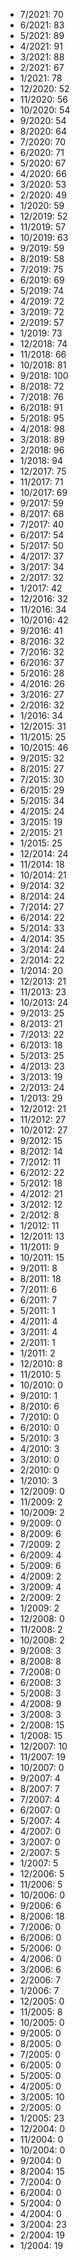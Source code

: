 *  7/2021: 70
*  6/2021: 83
*  5/2021: 89
*  4/2021: 91
*  3/2021: 88
*  2/2021: 67
*  1/2021: 78
*  12/2020: 52
*  11/2020: 56
*  10/2020: 54
*  9/2020: 54
*  8/2020: 64
*  7/2020: 70
*  6/2020: 71
*  5/2020: 67
*  4/2020: 66
*  3/2020: 53
*  2/2020: 49
*  1/2020: 59
*  12/2019: 52
*  11/2019: 57
*  10/2019: 63
*  9/2019: 59
*  8/2019: 58
*  7/2019: 75
*  6/2019: 69
*  5/2019: 74
*  4/2019: 72
*  3/2019: 72
*  2/2019: 57
*  1/2019: 73
*  12/2018: 74
*  11/2018: 66
*  10/2018: 81
*  9/2018: 100
*  8/2018: 72
*  7/2018: 76
*  6/2018: 91
*  5/2018: 95
*  4/2018: 98
*  3/2018: 89
*  2/2018: 96
*  1/2018: 94
*  12/2017: 75
*  11/2017: 71
*  10/2017: 69
*  9/2017: 59
*  8/2017: 68
*  7/2017: 40
*  6/2017: 54
*  5/2017: 50
*  4/2017: 37
*  3/2017: 34
*  2/2017: 32
*  1/2017: 42
*  12/2016: 32
*  11/2016: 34
*  10/2016: 42
*  9/2016: 41
*  8/2016: 32
*  7/2016: 32
*  6/2016: 37
*  5/2016: 28
*  4/2016: 26
*  3/2016: 27
*  2/2016: 32
*  1/2016: 34
*  12/2015: 31
*  11/2015: 25
*  10/2015: 46
*  9/2015: 32
*  8/2015: 27
*  7/2015: 30
*  6/2015: 29
*  5/2015: 34
*  4/2015: 24
*  3/2015: 19
*  2/2015: 21
*  1/2015: 25
*  12/2014: 24
*  11/2014: 18
*  10/2014: 21
*  9/2014: 32
*  8/2014: 24
*  7/2014: 27
*  6/2014: 22
*  5/2014: 33
*  4/2014: 35
*  3/2014: 24
*  2/2014: 22
*  1/2014: 20
*  12/2013: 21
*  11/2013: 23
*  10/2013: 24
*  9/2013: 25
*  8/2013: 21
*  7/2013: 22
*  6/2013: 18
*  5/2013: 25
*  4/2013: 23
*  3/2013: 19
*  2/2013: 24
*  1/2013: 29
*  12/2012: 21
*  11/2012: 27
*  10/2012: 27
*  9/2012: 15
*  8/2012: 14
*  7/2012: 11
*  6/2012: 22
*  5/2012: 18
*  4/2012: 21
*  3/2012: 12
*  2/2012: 8
*  1/2012: 11
*  12/2011: 13
*  11/2011: 9
*  10/2011: 15
*  9/2011: 8
*  8/2011: 18
*  7/2011: 6
*  6/2011: 7
*  5/2011: 1
*  4/2011: 4
*  3/2011: 4
*  2/2011: 1
*  1/2011: 2
*  12/2010: 8
*  11/2010: 5
*  10/2010: 0
*  9/2010: 1
*  8/2010: 6
*  7/2010: 0
*  6/2010: 0
*  5/2010: 3
*  4/2010: 3
*  3/2010: 0
*  2/2010: 0
*  1/2010: 3
*  12/2009: 0
*  11/2009: 2
*  10/2009: 2
*  9/2009: 0
*  8/2009: 6
*  7/2009: 2
*  6/2009: 4
*  5/2009: 6
*  4/2009: 2
*  3/2009: 4
*  2/2009: 2
*  1/2009: 2
*  12/2008: 0
*  11/2008: 2
*  10/2008: 2
*  9/2008: 3
*  8/2008: 8
*  7/2008: 0
*  6/2008: 3
*  5/2008: 3
*  4/2008: 9
*  3/2008: 3
*  2/2008: 15
*  1/2008: 15
*  12/2007: 10
*  11/2007: 19
*  10/2007: 0
*  9/2007: 4
*  8/2007: 7
*  7/2007: 4
*  6/2007: 0
*  5/2007: 4
*  4/2007: 0
*  3/2007: 0
*  2/2007: 5
*  1/2007: 5
*  12/2006: 5
*  11/2006: 5
*  10/2006: 0
*  9/2006: 6
*  8/2006: 18
*  7/2006: 0
*  6/2006: 0
*  5/2006: 0
*  4/2006: 0
*  3/2006: 6
*  2/2006: 7
*  1/2006: 7
*  12/2005: 0
*  11/2005: 8
*  10/2005: 0
*  9/2005: 0
*  8/2005: 0
*  7/2005: 0
*  6/2005: 0
*  5/2005: 0
*  4/2005: 0
*  3/2005: 10
*  2/2005: 0
*  1/2005: 23
*  12/2004: 0
*  11/2004: 0
*  10/2004: 0
*  9/2004: 0
*  8/2004: 15
*  7/2004: 0
*  6/2004: 0
*  5/2004: 0
*  4/2004: 0
*  3/2004: 23
*  2/2004: 19
*  1/2004: 19
